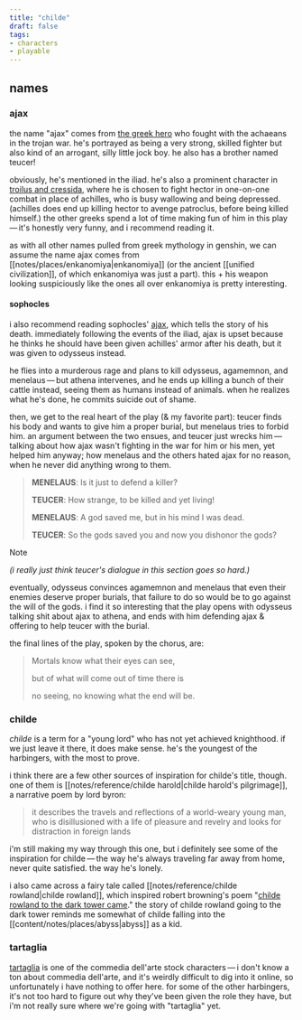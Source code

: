 ```yaml
---
title: "childe"
draft: false
tags: 
- characters
- playable
---
```


## names
### ajax
the name "ajax" comes from [the greek hero](https://en.wikipedia.org/wiki/Ajax_the_Great?useskin=vector) who fought with the achaeans in the trojan war. he's portrayed as being a very strong, skilled fighter but also kind of an arrogant, silly little jock boy. he also has a brother named teucer!

obviously, he's mentioned in the iliad. he's also a prominent character in [troilus and cressida](https://shakespeare.mit.edu/troilus_cressida/full.html), where he is chosen to fight hector in one-on-one combat in place of achilles, who is busy wallowing and being depressed. (achilles does end up killing hector to avenge patroclus, before being killed himself.) the other greeks spend a lot of time making fun of him in this play — it's honestly very funny, and i recommend reading it.

as with all other names pulled from greek mythology in genshin, we can assume the name ajax comes from [[notes/places/enkanomiya|enkanomiya]] (or the ancient [[unified civilization]], of which enkanomiya was just a part). this + his weapon looking suspiciously like the ones all over enkanomiya is pretty interesting. 

#### sophocles
i also recommend reading sophocles' [ajax](https://classics.domains.skidmore.edu/lit-campus-only/primary/translations/Sophocles%20Ajax.pdf), which tells the story of his death. immediately following the events of the iliad, ajax is upset because he thinks he should have been given achilles' armor after his death, but it was given to odysseus instead. 

he flies into a murderous rage and plans to kill odysseus, agamemnon, and menelaus — but athena intervenes, and he ends up killing a bunch of their cattle instead, seeing them as humans instead of animals. when he realizes what he's done, he commits suicide out of shame. 

then, we get to the real heart of the play (& my favorite part): teucer finds his body and wants to give him a proper burial, but menelaus tries to forbid him. an argument between the two ensues, and teucer just wrecks him — talking about how ajax wasn't fighting in the war for him or his men, yet helped him anyway; how menelaus and the others hated ajax for no reason, when he never did anything wrong to them.

>**MENELAUS**: Is it just to defend a killer?
>
>**TEUCER**: How strange, to be killed and yet living!
>
>**MENELAUS**: A god saved me, but in his mind I was dead.
>
>**TEUCER**: So the gods saved you and now you dishonor the gods?

> [!NOTE]
> *(i really just think teucer's dialogue in this section goes so hard.)*

eventually, odysseus convinces agamemnon and menelaus that even their enemies deserve proper burials, that failure to do so would be to go against the will of the gods. i find it so interesting that the play opens with odysseus talking shit about ajax to athena, and ends with him defending ajax & offering to help teucer with the burial.

the final lines of the play, spoken by the chorus, are:
> Mortals know what their eyes can see,
> 
> but of what will come out of time there is
> 
> no seeing, no knowing what the end will be.

### childe
*childe* is a term for a "young lord" who has not yet achieved knighthood. if we just leave it there, it does make sense. he's the youngest of the harbingers, with the most to prove.

i think there are a few other sources of inspiration for childe's title, though. one of them is [[notes/reference/childe harold|childe harold's pilgrimage]], a narrative poem by lord byron:

> it describes the travels and reflections of a world-weary young man, who is disillusioned with a life of pleasure and revelry and looks for distraction in foreign lands

i'm still making my way through this one, but i definitely see some of the inspiration for childe — the way he's always traveling far away from home, never quite satisfied. the way he's lonely. 

i also came across a fairy tale called [[notes/reference/childe rowland|childe rowland]], which inspired robert browning's poem "[childe rowland to the dark tower came](https://fivers.typepad.com/files/childe-roland-to-the-dark-tower-came.pdf)." the story of childe rowland going to the dark tower reminds me somewhat of childe falling into the [[content/notes/places/abyss|abyss]] as a kid.

### tartaglia
[tartaglia](https://en.wikipedia.org/wiki/Tartaglia_(commedia_dell%27arte)?useskin=vector) is one of the commedia dell'arte stock characters — i don't know a ton about commedia dell'arte, and it's weirdly difficult to dig into it online, so unfortunately i have nothing to offer here. for some of the other harbingers, it's not too hard to figure out why they've been given the role they have, but i'm not really sure where we're going with "tartaglia" yet.